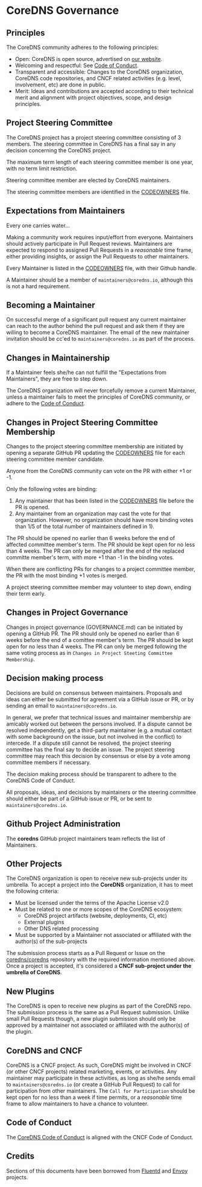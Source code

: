 # CoreDNS Governance

## Principles

The CoreDNS community adheres to the following principles:

- Open: CoreDNS is open source, advertised on [our website](https://coredns.io/community).
- Welcoming and respectful: See [Code of Conduct](CODE-OF-CONDUCT.md).
- Transparent and accessible: Changes to the CoreDNS organization, CoreDNS code repositories, and CNCF related activities (e.g. level, involvement, etc) are done in public.
- Merit: Ideas and contributions are accepted according to their technical merit and alignment with
  project objectives, scope, and design principles.

## Project Steering Committee

The CoreDNS project has a project steering committee consisting of 3 members.
The steering committee in CoreDNS has a final say in any decision concerning the CoreDNS project.

The maximum term length of each steering committee member is one year, with no term limit restriction.

Steering committee member are elected by CoreDNS maintainers.

The steering committee members are identified in the [CODEOWNERS](CODEOWNERS) file.

## Expectations from Maintainers

Every one carries water...

Making a community work requires input/effort from everyone. Maintainers should actively
participate in Pull Request reviews. Maintainers are expected to respond to assigned Pull Requests
in a *reasonable* time frame, either providing insights, or assign the Pull Requests to other
maintainers.

Every Maintainer is listed in the
[CODEOWNERS](https://github.com/coredns/coredns/blob/master/CODEOWNERS)
file, with their Github handle.

A Maintainer should be a member of `maintainers@coredns.io`, although this is not a hard requirement.

## Becoming a Maintainer

On successful merge of a significant pull request any current maintainer can reach
to the author behind the pull request and ask them if they are willing to become a CoreDNS
maintainer. The email of the new maintainer invitation should be cc'ed to `maintainers@coredns.io`
as part of the process.

## Changes in Maintainership

If a Maintainer feels she/he can not fulfill the "Expectations from Maintainers", they are free to
step down.

The CoreDNS organization will never forcefully remove a current Maintainer, unless a maintainer
fails to meet the principles of CoreDNS community, or adhere to the [Code of Conduct](CODE-OF-CONDUCT.md).

## Changes in Project Steering Committee Membership

Changes to the project steering committee membership are initiated by opening a separate GitHub PR updating
the [CODEOWNERS](CODEOWNERS) file for each steering committee member candidate.

Anyone from the CoreDNS community can vote on the PR with either +1 or -1.

Only the following votes are binding:
1) Any maintainer that has been listed in the [CODEOWNERS](CODEOWNERS) file before the PR is opened.
2) Any maintainer from an organization may cast the vote for that organization. However, no organization
should have more binding votes than 1/5 of the total number of maintainers defined in 1).

The PR should be opened no earlier than 6 weeks before the end of affected committee member's term.
The PR should be kept open for no less than 4 weeks. The PR can only be merged after the end of the
replaced committe member's term, with more +1 than -1 in the binding votes.

When there are conflicting PRs for changes to a project committee member, the PR with the most
binding +1 votes is merged.

A project steering committee member may volunteer to step down, ending their term early.

## Changes in Project Governance

Changes in project governance (GOVERNANCE.md) can be initiated by opening a GitHub PR.
The PR should only be opened no earlier than 6 weeks before the end of a comittee member's term.
The PR should be kept open for no less than 4 weeks. The PR can only be merged following the same
voting process as in `Changes in Project Steeting Committee Membership`.

## Decision making process

Decisions are build on consensus between maintainers.
Proposals and ideas can either be submitted for agreement via a GitHub issue or PR,
or by sending an email to `maintainers@coredns.io`.

In general, we prefer that technical issues and maintainer membership are amicably worked out between the persons involved.
If a dispute cannot be resolved independently, get a third-party maintainer (e.g. a mutual contact with some background
on the issue, but not involved in the conflict) to intercede.
If a dispute still cannot be resolved, the project steering committee has the final say to decide an issue.
The project steering committee may reach this decision by consensus or else by a vote among committee members
if necessary.

The decision making process should be transparent to adhere to the CoreDNS Code of Conduct.

All proposals, ideas, and decisions by maintainers or the steering committee
should either be part of a GitHub issue or PR, or be sent to `maintainers@coredns.io`.

## Github Project Administration

The __coredns__ GitHub project maintainers team reflects the list of Maintainers.

## Other Projects

The CoreDNS organization is open to receive new sub-projects under its umbrella. To accept a project
into the __CoreDNS__ organization, it has to meet the following criteria:

- Must be licensed under the terms of the Apache License v2.0
- Must be related to one or more scopes of the CoreDNS ecosystem:
  - CoreDNS project artifacts (website, deployments, CI, etc)
  - External plugins
  - Other DNS related processing
- Must be supported by a Maintainer not associated or affiliated with the author(s) of the sub-projects

The submission process starts as a Pull Request or Issue on the
[coredns/coredns](https://github.com/coredns/coredns) repository with the required information
mentioned above. Once a project is accepted, it's considered a __CNCF sub-project under the umbrella
of CoreDNS__.

## New Plugins

The CoreDNS is open to receive new plugins as part of the CoreDNS repo. The submission process
is the same as a Pull Request submission. Unlike small Pull Requests though, a new plugin submission
should only be approved by a maintainer not associated or affiliated with the author(s) of the
plugin.

## CoreDNS and CNCF

CoreDNS is a CNCF project. As such, CoreDNS might be involved in CNCF (or other CNCF projects) related
marketing, events, or activities. Any maintainer may participate in these activities, as long as
she/he sends email to `maintainers@coredns.io` (or create a GitHub Pull Request) to call for participation
from other maintainers. The `Call for Participation` should be kept open for no less than a week if time
permits, or a _reasonable_ time frame to allow maintainers to have a chance to volunteer.

## Code of Conduct

The [CoreDNS Code of Conduct](CODE-OF-CONDUCT.md) is aligned with the CNCF Code of Conduct.

## Credits

Sections of this documents have been borrowed from [Fluentd](https://github.com/fluent/fluentd/blob/master/GOVERNANCE.md) and [Envoy](https://github.com/envoyproxy/envoy/blob/master/GOVERNANCE.md) projects.
